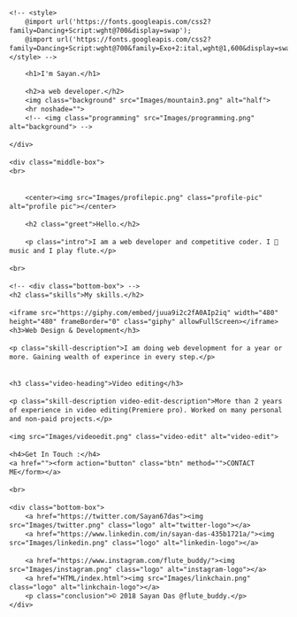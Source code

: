 <html>
<head>
    <meta charset='utf-8'>
    <meta http-equiv='X-UA-Compatible' content='IE=edge'>
    <title>Sayan Das</title>
    <meta name='viewport' content='width=device-width, initial-scale=1'>
    <link rel='stylesheet' type='text/css' media='screen' href='css/styles.css'>
    <link rel="icon" href="Images/fevicon ico.png">
    <script src='main.js'></script>
    <style>
        @import url('https://fonts.googleapis.com/css2?family=Sacramento&display=swap');
    </style>
    <style> @import url('https://fonts.googleapis.com/css2?family=Montserrat&family=Sacramento&display=swap'); </style>   

    <!-- <style>
        @import url('https://fonts.googleapis.com/css2?family=Dancing+Script:wght@700&display=swap');
        @import url('https://fonts.googleapis.com/css2?family=Dancing+Script:wght@700&family=Exo+2:ital,wght@1,600&display=swap');
    </style> -->
    
</head>
<body>
    <div class="top-box">  <!--Content division tag-->
        
        <h1>I'm Sayan.</h1>
        
        <h2>a web developer.</h2> 
        <img class="background" src="Images/mountain3.png" alt="half">
        <hr noshade="">
        <!-- <img class="programming" src="Images/programming.png" alt="background"> -->
       
    </div>
    
    <div class="middle-box">
    <br>

    
        <center><img src="Images/profilepic.png" class="profile-pic" alt="profile pic"></center>
        
        <h2 class="greet">Hello.</h2>

        <p class="intro">I am a web developer and competitive coder. I 🧡 music and I play flute.</p>
    
    <br>
    
    <!-- <div class="bottom-box"> -->
    <h2 class="skills">My skills.</h2>

    <iframe src="https://giphy.com/embed/juua9i2c2fA0AIp2iq" width="480" height="480" frameBorder="0" class="giphy" allowFullScreen></iframe>
    <h3>Web Design & Development</h3>
        
    <p class="skill-description">I am doing web development for a year or more. Gaining wealth of experince in every step.</p>
        
    
    <h3 class="video-heading">Video editing</h3>
        
    <p class="skill-description video-edit-description">More than 2 years of experience in video editing(Premiere pro). Worked on many personal and non-paid projects.</p>
        
    <img src="Images/videoedit.png" class="video-edit" alt="video-edit">

    <h4>Get In Touch :</h4>
    <a href=""><form action="button" class="btn" method="">CONTACT ME</form></a>
    
    <br>

    <div class="bottom-box">
        <a href="https://twitter.com/Sayan67das"><img src="Images/twitter.png" class="logo" alt="twitter-logo"></a>
        <a href="https://www.linkedin.com/in/sayan-das-435b1721a/"><img src="Images/linkedin.png" class="logo" alt="linkedin-logo"></a>

        <a href="https://www.instagram.com/flute_buddy/"><img src="Images/instagram.png" class="logo" alt="instagram-logo"></a>
        <a href="HTML/index.html"><img src="Images/linkchain.png" class="logo" alt="linkchain-logo"></a>
        <p class="conclusion">© 2018 Sayan Das @flute_buddy.</p>
    </div>
    


